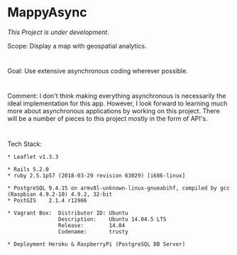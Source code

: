 # MappyAsync

*This Project is under development.*

Scope:  Display a map with geospatial analytics.
#
Goal:   Use extensive asynchronous coding wherever possible.
#
Comment: I don't think making everything asynchronous is necessarily the ideal implementation for this app.  However, I look forward to learning much more about asynchronous applications by working on this project.  There will be a number of pieces to this project mostly in the form of API's. 

#


Tech Stack:

	* Leaflet v1.3.3

    * Rails 5.2.0
    * ruby 2.5.1p57 (2018-03-29 revision 63029) [i686-linux]

    * PostgreSQL 9.4.15 on armv8l-unknown-linux-gnueabihf, compiled by gcc (Raspbian 4.9.2-10) 4.9.2, 32-bit
    * PostGIS    2.1.4 r12966

    * Vagrant Box:  Distributor ID: Ubuntu
                    Description:	Ubuntu 14.04.5 LTS
                    Release:        14.04
                    Codename:       trusty

    * Deployment Heroku & RaspberryPi (PostgreSQL DB Server)
